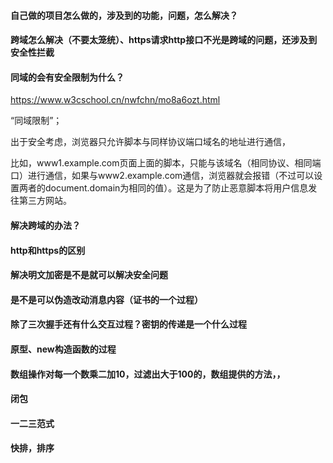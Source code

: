 #### 自己做的项目怎么做的，涉及到的功能，问题，怎么解决？

#### 跨域怎么解决（不要太笼统）、https请求http接口不光是跨域的问题，还涉及到安全性拦截

#### 同域的会有安全限制为什么？

https://www.w3cschool.cn/nwfchn/mo8a6ozt.html

“同域限制”；

出于安全考虑，浏览器只允许脚本与同样协议端口域名的地址进行通信，

比如，www1.example.com页面上面的脚本，只能与该域名（相同协议、相同端口）进行通信，如果与www2.example.com通信，浏览器就会报错（不过可以设置两者的document.domain为相同的值）。这是为了防止恶意脚本将用户信息发往第三方网站。

#### 解决跨域的办法？

#### http和https的区别

#### 解决明文加密是不是就可以解决安全问题

#### 是不是可以伪造改动消息内容（证书的一个过程）

#### 除了三次握手还有什么交互过程？密钥的传递是一个什么过程

#### 原型、new构造函数的过程

#### 数组操作对每一个数乘二加10，过滤出大于100的，数组提供的方法，，

#### 闭包

#### 一二三范式

#### 快排，排序







